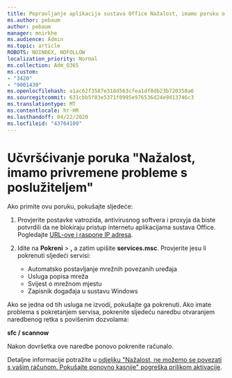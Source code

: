 ```yaml
---
title: Popravljanje aplikacija sustava Office Nažalost, imamo poruku o privremenim problemima s poslužiteljem
ms.author: pebaum
author: pebaum
manager: mnirkhe
ms.audience: Admin
ms.topic: article
ROBOTS: NOINDEX, NOFOLLOW
localization_priority: Normal
ms.collection: Adm_O365
ms.custom:
- "3420"
- "9001430"
ms.openlocfilehash: a1ac62f3587e318d563cfea1df8db23b720358a6
ms.sourcegitcommit: 631cbb5f03e5371f0995e976536d24e9d13746c3
ms.translationtype: MT
ms.contentlocale: hr-HR
ms.lasthandoff: 04/22/2020
ms.locfileid: "43764109"
---
```

# <a name="fixing-the-office-apps-sorry-we-are-having-temporary-server-issues-message"></a>Učvršćivanje poruka "Nažalost, imamo privremene probleme s poslužiteljem"

Ako primite ovu poruku, pokušajte sljedeće:

1. Provjerite postavke vatrozida, antivirusnog softvera i proxyja da biste potvrdili da ne blokiraju pristup internetu aplikacijama sustava Office. Pogledajte [URL-ove i raspone IP adresa](https://docs.microsoft.com/office365/enterprise/urls-and-ip-address-ranges).

2. Idite na **Pokreni** > **,** a zatim upišite **services.msc**. Provjerite jesu li pokrenuti sljedeći servisi:
    - Automatsko postavljanje mrežnih povezanih uređaja
    - Usluga popisa mreža
    - Svijest o mrežnom mjestu
    - Zapisnik događaja u sustavu Windows

Ako se jedna od tih usluga ne izvodi, pokušajte ga pokrenuti. Ako imate problema s pokretanjem servisa, pokrenite sljedeću naredbu otvaranjem naredbenog retka s povišenim dozvolama:

**sfc / scannow**

Nakon dovršetka ove naredbe ponovo pokrenite računalo.

Detaljne informacije potražite u [odjeljku "Nažalost, ne možemo se povezati s vašim računom. Pokušajte ponovno kasnije" pogreška prilikom aktivacije](https://docs.microsoft.com/office/troubleshoot/activation-installation/issue-when-activate-office-from-office-365).
